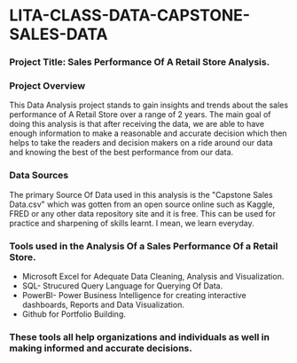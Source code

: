 # LITA-CLASS-DATA-CAPSTONE-SALES-DATA

### Project Title: Sales Performance Of A Retail Store Analysis.

### Project Overview
This Data Analysis project stands to gain insights and trends about the sales performance of A Retail Store over a range of 2 years. The main goal of doing this analysis is that after receiving the data, we are able to have enough information to make a reasonable and accurate decision which then helps to take the readers and decision makers on a ride around our data and knowing the best of the best performance from our data.

### Data Sources
The primary Source Of Data used in this analysis is the "Capstone Sales Data.csv" which was gotten from an open source online such as Kaggle, FRED or any other data repository site and it is free. This can be used for practice and sharpening of skills learnt. I mean, we learn everyday.

### Tools used in the Analysis Of a Sales Performance Of a Retail Store.
- Microsoft Excel for Adequate Data Cleaning, Analysis and Visualization.
- SQL- Strucured Query Language for Querying Of Data.
- PowerBI- Power Business Intelligence for creating interactive dashboards, Reports and Data Visualization.
- Github for Portfolio Building.

### These tools all help organizations and individuals as well in making informed and accurate decisions.
